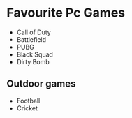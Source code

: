 # Favourite Pc Games
- Call of Duty
- Battlefield
- PUBG
- Black Squad
- Dirty Bomb

## Outdoor games
- Football
- Cricket

